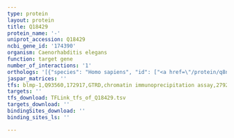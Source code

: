 ```yaml
---
type: protein
layout: protein
title: Q18429
protein_name: '-'
uniprot_accession: Q18429
ncbi_gene_id: '174390'
organism: Caenorhabditis elegans
function: target gene
number_of_interactions: '1'
orthologs: '[{"species": "Homo sapiens", "id": ["<a href=\"/protein/q8ne62\">Q8NE62</a>"]}, {"species": "Mus musculus", "id": ["<a href=\"/protein/q8bj64\">Q8BJ64</a>"]}, {"species": "Rattus norvegicus", "id": ["<a href=\"/protein/q6upe0\">Q6UPE0</a>"]}, {"species": "Danio rerio", "id": ["<a href=\"/protein/e7ey13\">E7EY13</a>"]}]'
jaspar_matrices: ''
tfs: blmp-1,Q93560,172917,GTRD,chromatin immunoprecipitation assay,27924024%5Buid%5D,No
targets: ''
tfs_download: TFLink_tfs_of_Q18429.tsv
targets_download: ''
bindingSites_download: ''
binding_sites_ls: ''

---
```

